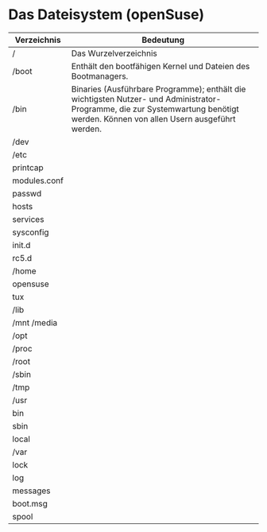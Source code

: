 # Das Dateisystem (openSuse)
|Verzeichnis		|Bedeutung														|
|-------------------|---------------------------------------------------------------|
|/   				|Das Wurzelverzeichnis											|
|/boot 				|Enthält den bootfähigen Kernel und Dateien des Bootmanagers.	|
|/bin  				|Binaries (Ausführbare Programme); enthält die wichtigsten Nutzer- und Administrator-Programme, die zur Systemwartung benötigt werden. Können von allen Usern ausgeführt werden.  							|
|/dev  				|  																|
|/etc  				|  																|
|	printcap		|																|
|	modules.conf	|																|
|	passwd			|																|
|	hosts			|																|
|	services		|																|
|	sysconfig		|																|
|	init.d			|																|
|		rc5.d		|																|
|/home				|																|
|	opensuse		|																|
|	tux				|																|
|/lib				|																|
|/mnt	/media		|																|
|/opt				|																|
|/proc				|																|
|/root				|																|
|/sbin				|																|
|/tmp				|																|
|/usr				|																|
|	bin				|																|
|	sbin			|																|
|	local			|																|
|/var				|																|
|	lock			|																|
|	log				|																|
|		messages	|																|
|		boot.msg	|																|
|	spool			|																|
